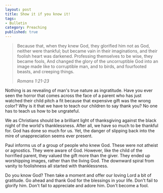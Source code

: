```yaml
---
layout: post
title: Show it if you know it!
tags:
- Bulletin
category: Preaching
published: true
---
```

>Because that, when they knew God, they glorified him not as God, neither were thankful; but became vain in their imaginations, and their foolish heart was darkened. Professing themselves to be wise, they became fools, And changed the glory of the uncorruptible God into an image made like to corruptible man, and to birds, and fourfooted beasts, and creeping things. 
>
><cite>Romans 1:21-23</cite>

Nothing is as revealing of man's true nature as ingratitude. Have you ever seen the horror that comes across the face of a parent who has just watched their child pitch a fit because that expensive gift was the wrong color? Why is it that we have to teach our children to say thank you? No one has to teach us how to be ungrateful. 

We as Christians should be a brilliant light of thanksgiving against the black night of the world's thanklessness. After all, we have so much to be thankful for. God has done so much for us. Yet, the danger of slipping back into the mire of unappreciation seems ever present.  

Paul informs us of a group of people who knew God. These were not atheist or agnostics. They were aware of God. However, like the child of the horrified parent, they valued the gift more than the giver. They ended up worshipping images, rather than the living God. The downward spiral from vanity to foolishness all started with thanklessness.

Do you know God? Then take a moment and offer our loving Lord a bit of gratitude. Go ahead and thank God for the blessings in your life. Don't fail to glorify him. Don't fail to appreciate and adore him. Don't become a fool.
